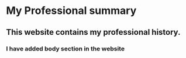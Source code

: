 # My Professional summary

## This website contains my professional history.

### I have added body section in the website
